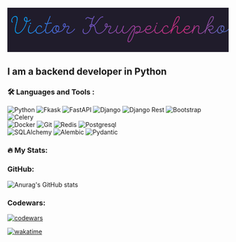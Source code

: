 ![Header](https://github.com/Victor-Krupeichenko/victor-krupeichenko/blob/main/assets/name.gif)

## I am a backend developer in Python

### :hammer_and_wrench: Languages and Tools :

  ![Python](https://img.shields.io/badge/-Python-f1f518?style=flat-square&logo=python)
  ![Fkask](https://img.shields.io/badge/-Flask-74cf3c?style=flat-square&logo=flask)
  ![FastAPI](https://img.shields.io/badge/-FastAPI-74cf3c?style=flat-square&logo=fastapi)
  ![Django](https://img.shields.io/badge/-Django-092E20?style=flat-square&logo=django)
  ![Django Rest](https://img.shields.io/badge/-DjangoRest-092E20?style=flat-square&logo=django-rest)
  ![Bootstrap](https://img.shields.io/badge/-Bootstrap-ce62f5?style=flat-square&logo=bootstrap)
  ![Celery](https://img.shields.io/badge/-Celery-37814A?style=flat-square&logo=Celery)  
  ![Docker](https://img.shields.io/badge/-Docker-1de4f2?style=flat-square&logo=docker)
  ![Git](https://img.shields.io/badge/-Git-COLOR?style=flat-square&logo=git)
  ![Redis](https://img.shields.io/badge/-Redis-f78b97?style=flat-square&logo=redis)
  ![Postgresql](https://img.shields.io/badge/-Postgresql-1de4f2?style=flat-square&logo=postgresql)  
  ![SQLAlchemy](https://img.shields.io/badge/-SQLAlchemy-ba7378?style=flat-square&logo=sqlalchemy)
  ![Alembic](https://img.shields.io/badge/-Alembic-80cced?style=flat-square&logo=Alembic)
  ![Pydantic](https://img.shields.io/badge/-Pydantic-E92063?style=flat-square&logo=Pydantic)
  


### :fire: My Stats:
### GitHub:
![Anurag's GitHub stats](https://github-readme-stats.vercel.app/api?username=victor-krupeichenko&rank_icon=github&bg_color=30,e96443,904e95&title_color=fff&hide=prs,issues,contribs&count_private=true&show_icons=true&theme=radical)
### Codewars:
[![codewars](https://www.codewars.com/users/Victor-Krupeichenko/badges/large)](https://www.codewars.com/users/Victor-Krupeichenko/badges/large)

[![wakatime](https://wakatime.com/badge/user/9004a4bd-6557-45e5-8935-f06626a7f5e3.svg)](https://wakatime.com/@9004a4bd-6557-45e5-8935-f06626a7f5e3)
